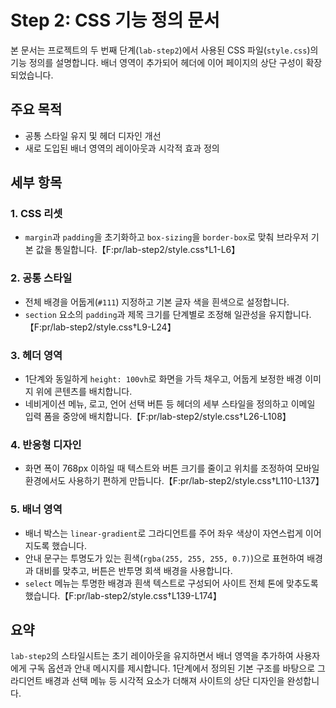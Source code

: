 # Step 2: CSS 기능 정의 문서

본 문서는 프로젝트의 두 번째 단계(`lab-step2`)에서 사용된 CSS 파일(`style.css`)의 기능 정의를 설명합니다. 배너 영역이 추가되어 헤더에 이어 페이지의 상단 구성이 확장되었습니다.

## 주요 목적
- 공통 스타일 유지 및 헤더 디자인 개선
- 새로 도입된 배너 영역의 레이아웃과 시각적 효과 정의

## 세부 항목

### 1. CSS 리셋
- `margin`과 `padding`을 초기화하고 `box-sizing`을 `border-box`로 맞춰 브라우저 기본 값을 통일합니다.【F:pr/lab-step2/style.css†L1-L6】

### 2. 공통 스타일
- 전체 배경을 어둡게(`#111`) 지정하고 기본 글자 색을 흰색으로 설정합니다.
- `section` 요소의 `padding`과 제목 크기를 단계별로 조정해 일관성을 유지합니다.【F:pr/lab-step2/style.css†L9-L24】

### 3. 헤더 영역
- 1단계와 동일하게 `height: 100vh`로 화면을 가득 채우고, 어둡게 보정한 배경 이미지 위에 콘텐츠를 배치합니다.
- 네비게이션 메뉴, 로고, 언어 선택 버튼 등 헤더의 세부 스타일을 정의하고 이메일 입력 폼을 중앙에 배치합니다.【F:pr/lab-step2/style.css†L26-L108】

### 4. 반응형 디자인
- 화면 폭이 768px 이하일 때 텍스트와 버튼 크기를 줄이고 위치를 조정하여 모바일 환경에서도 사용하기 편하게 만듭니다.【F:pr/lab-step2/style.css†L110-L137】

### 5. 배너 영역
- 배너 박스는 `linear-gradient`로 그라디언트를 주어 좌우 색상이 자연스럽게 이어지도록 했습니다.
- 안내 문구는 투명도가 있는 흰색(`rgba(255, 255, 255, 0.7)`)으로 표현하여 배경과 대비를 맞추고, 버튼은 반투명 회색 배경을 사용합니다.
- `select` 메뉴는 투명한 배경과 흰색 텍스트로 구성되어 사이트 전체 톤에 맞추도록 했습니다.【F:pr/lab-step2/style.css†L139-L174】

## 요약
`lab-step2`의 스타일시트는 초기 레이아웃을 유지하면서 배너 영역을 추가하여 사용자에게 구독 옵션과 안내 메시지를 제시합니다. 1단계에서 정의된 기본 구조를 바탕으로 그라디언트 배경과 선택 메뉴 등 시각적 요소가 더해져 사이트의 상단 디자인을 완성합니다.
